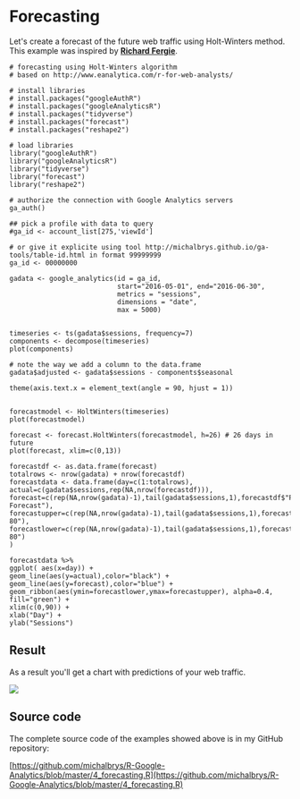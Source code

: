 # Forecasting

Let's create a forecast of the future web traffic using Holt-Winters method. This example was inspired by [**Richard Fergie**](http://www.eanalytica.com/r-for-web-analysts/).

```
# forecasting using Holt-Winters algorithm
# based on http://www.eanalytica.com/r-for-web-analysts/

# install libraries
# install.packages("googleAuthR")
# install.packages("googleAnalyticsR")
# install.packages("tidyverse")
# install.packages("forecast")
# install.packages("reshape2")

# load libraries
library("googleAuthR")
library("googleAnalyticsR")
library("tidyverse")
library("forecast")
library("reshape2")

# authorize the connection with Google Analytics servers
ga_auth()

## pick a profile with data to query
#ga_id <- account_list[275,'viewId']

# or give it explicite using tool http://michalbrys.github.io/ga-tools/table-id.html in format 99999999
ga_id <- 00000000

gadata <- google_analytics(id = ga_id, 
                           start="2016-05-01", end="2016-06-30",
                           metrics = "sessions", 
                           dimensions = "date",
                           max = 5000)


timeseries <- ts(gadata$sessions, frequency=7)
components <- decompose(timeseries)
plot(components)

# note the way we add a column to the data.frame
gadata$adjusted <- gadata$sessions - components$seasonal

theme(axis.text.x = element_text(angle = 90, hjust = 1))


forecastmodel <- HoltWinters(timeseries)
plot(forecastmodel)

forecast <- forecast.HoltWinters(forecastmodel, h=26) # 26 days in future
plot(forecast, xlim=c(0,13))

forecastdf <- as.data.frame(forecast)
totalrows <- nrow(gadata) + nrow(forecastdf)
forecastdata <- data.frame(day=c(1:totalrows),
actual=c(gadata$sessions,rep(NA,nrow(forecastdf))),
forecast=c(rep(NA,nrow(gadata)-1),tail(gadata$sessions,1),forecastdf$"Point Forecast"),
forecastupper=c(rep(NA,nrow(gadata)-1),tail(gadata$sessions,1),forecastdf$"Hi 80"),
forecastlower=c(rep(NA,nrow(gadata)-1),tail(gadata$sessions,1),forecastdf$"Lo 80")
)

forecastdata %>%
ggplot( aes(x=day)) +
geom_line(aes(y=actual),color="black") +
geom_line(aes(y=forecast),color="blue") +
geom_ribbon(aes(ymin=forecastlower,ymax=forecastupper), alpha=0.4, fill="green") +
xlim(c(0,90)) +
xlab("Day") +
ylab("Sessions")
```

## Result

As a result you'll get a chart with predictions of your web traffic.

![](/assets/forecasting-chart.png)

## Source code

The complete source code of the examples showed above is in my GitHub repository:

[https://github.com/michalbrys/R-Google-Analytics/blob/master/4_forecasting.R](https://github.com/michalbrys/R-Google-Analytics/blob/master/4_forecasting.R)

